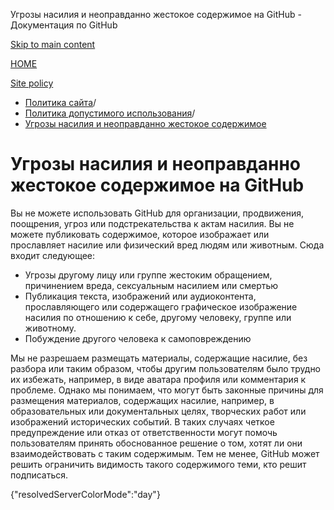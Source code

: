 Угрозы насилия и неоправданно жестокое содержимое на GitHub - Документация по GitHub

[Skip to main content](#main-content)

[HOME](/ru)

[Site policy](/ru/site-policy)

* [Политика сайта](/ru/site-policy)/
* [Политика допустимого использования](/ru/site-policy/acceptable-use-policies)/
* [Угрозы насилия и неоправданно жестокое содержимое](/ru/site-policy/acceptable-use-policies/github-threats-of-violence-and-gratuitously-violent-content)

Угрозы насилия и неоправданно жестокое содержимое на GitHub
==========

Вы не можете использовать GitHub для организации, продвижения, поощрения, угроз или подстрекательства к актам насилия. Вы не можете публиковать содержимое, которое изображает или прославляет насилие или физический вред людям или животным. Сюда входит следующее:

* Угрозы другому лицу или группе жестоким обращением, причинением вреда, сексуальным насилием или смертью
* Публикация текста, изображений или аудиоконтента, прославляющего или содержащего графическое изображение насилия по отношению к себе, другому человеку, группе или животному.
* Побуждение другого человека к самоповреждению

Мы не разрешаем размещать материалы, содержащие насилие, без разбора или таким образом, чтобы другим пользователям было трудно их избежать, например, в виде аватара профиля или комментария к проблеме. Однако мы понимаем, что могут быть законные причины для размещения материалов, содержащих насилие, например, в образовательных или документальных целях, творческих работ или изображений исторических событий. В таких случаях четкое предупреждение или отказ от ответственности могут помочь пользователям принять обоснованное решение о том, хотят ли они взаимодействовать с таким содержимым. Тем не менее, GitHub может решить ограничить видимость такого содержимого теми, кто решит подписаться.

{"resolvedServerColorMode":"day"}
